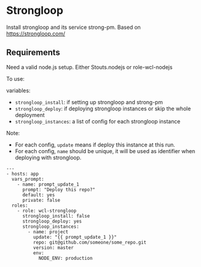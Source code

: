 Strongloop
==========

Install strongloop and its service strong-pm.
Based on https://strongloop.com/

Requirements
------------

Need a valid node.js setup. Either Stouts.nodejs or role-wcl-nodejs

To use:

variables:

* `strongloop_install`: if setting up strongloop and strong-pm
* `strongloop_deploy`: if deploying strongloop instances or skip the whole deployment
* `strongloop_instances`: a list of config for each strongloop instance

Note:

* For each config, `update` means if deploy this instance at this run.
* For each config, `name` should be unique, it will be used as identifier when deploying with strongloop.

```
---
- hosts: app
  vars_prompt:
    - name: prompt_update_1
      prompt: "Deploy this repo?"
      default: yes
      private: false
  roles:
    - role: wcl-strongloop
      strongloop_install: false
      strongloop_deploy: yes
      strongloop_instances:
        - name: project
          update: "{{ prompt_update_1 }}"
          repo: git@github.com/someone/some_repo.git
          version: master
          env:
            NODE_ENV: production
```
